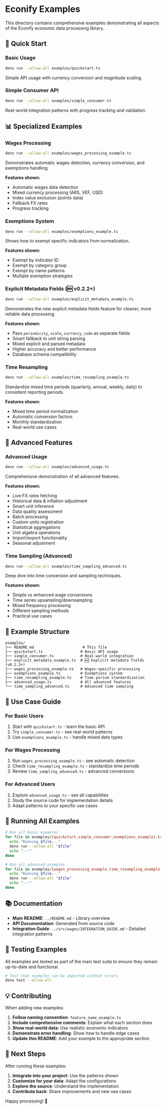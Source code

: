 # Econify Examples

This directory contains comprehensive examples demonstrating all aspects of the
Econify economic data processing library.

## 🚀 Quick Start

### Basic Usage

```bash
deno run --allow-all examples/quickstart.ts
```

Simple API usage with currency conversion and magnitude scaling.

### Simple Consumer API

```bash
deno run --allow-all examples/simple_consumer.ts
```

Real-world integration patterns with progress tracking and validation.

## 📊 Specialized Examples

### Wages Processing

```bash
deno run --allow-all examples/wages_processing_example.ts
```

Demonstrates automatic wages detection, currency conversion, and exemptions
handling.

**Features shown:**

- Automatic wages data detection
- Mixed currency processing (ARS, VEF, USD)
- Index value exclusion (points data)
- Fallback FX rates
- Progress tracking

### Exemptions System

```bash
deno run --allow-all examples/exemptions_example.ts
```

Shows how to exempt specific indicators from normalization.

**Features shown:**

- Exempt by indicator ID
- Exempt by category group
- Exempt by name patterns
- Multiple exemption strategies

### Explicit Metadata Fields (🆕 v0.2.2+)

```bash
deno run --allow-all examples/explicit_metadata_example.ts
```

Demonstrates the new explicit metadata fields feature for cleaner, more reliable data processing.

**Features shown:**

- Pass `periodicity`, `scale`, `currency_code` as separate fields
- Smart fallback to unit string parsing
- Mixed explicit and parsed metadata
- Higher accuracy and better performance
- Database schema compatibility

### Time Resampling

```bash
deno run --allow-all examples/time_resampling_example.ts
```

Standardize mixed time periods (quarterly, annual, weekly, daily) to consistent
reporting periods.

**Features shown:**

- Mixed time period normalization
- Automatic conversion factors
- Monthly standardization
- Real-world use cases

## 🔧 Advanced Features

### Advanced Usage

```bash
deno run --allow-all examples/advanced_usage.ts
```

Comprehensive demonstration of all advanced features.

**Features shown:**

- Live FX rates fetching
- Historical data & inflation adjustment
- Smart unit inference
- Data quality assessment
- Batch processing
- Custom units registration
- Statistical aggregations
- Unit algebra operations
- Import/export functionality
- Seasonal adjustment

### Time Sampling (Advanced)

```bash
deno run --allow-all examples/time_sampling_advanced.ts
```

Deep dive into time conversion and sampling techniques.

**Features shown:**

- Simple vs enhanced wage conversions
- Time series upsampling/downsampling
- Mixed frequency processing
- Different sampling methods
- Practical use cases

## 📁 Example Structure

```
examples/
├── README.md                      # This file
├── quickstart.ts                 # Basic API usage
├── simple_consumer.ts            # Real-world integration
├── explicit_metadata_example.ts  # 🆕 Explicit metadata fields (v0.2.2+)
├── wages_processing_example.ts   # Wages-specific processing
├── exemptions_example.ts         # Exemptions system
├── time_resampling_example.ts    # Time period standardization
├── advanced_usage.ts             # All advanced features
└── time_sampling_advanced.ts     # Advanced time sampling
```

## 🎯 Use Case Guide

### For Basic Users

1. Start with `quickstart.ts` - learn the basic API
2. Try `simple_consumer.ts` - see real-world patterns
3. Use `exemptions_example.ts` - handle mixed data types

### For Wages Processing

1. Run `wages_processing_example.ts` - see automatic detection
2. Check `time_resampling_example.ts` - standardize time periods
3. Review `time_sampling_advanced.ts` - advanced conversions

### For Advanced Users

1. Explore `advanced_usage.ts` - see all capabilities
2. Study the source code for implementation details
3. Adapt patterns to your specific use cases

## 🔄 Running All Examples

```bash
# Run all basic examples
for file in examples/{quickstart,simple_consumer,exemptions_example}.ts; do
  echo "Running $file..."
  deno run --allow-all "$file"
  echo "---"
done

# Run all advanced examples
for file in examples/{wages_processing_example,time_resampling_example,advanced_usage,time_sampling_advanced}.ts; do
  echo "Running $file..."
  deno run --allow-all "$file"
  echo "---"
done
```

## 📚 Documentation

- **Main README**: `../README.md` - Library overview
- **API Documentation**: Generated from source code
- **Integration Guide**: `../src/wages/INTEGRATION_GUIDE.md` - Detailed
  integration patterns

## 🧪 Testing Examples

All examples are tested as part of the main test suite to ensure they remain
up-to-date and functional.

```bash
# Test that examples can be imported without errors
deno test --allow-all
```

## 💡 Contributing

When adding new examples:

1. **Follow naming convention**: `feature_name_example.ts`
2. **Include comprehensive comments**: Explain what each section does
3. **Show real-world data**: Use realistic economic indicators
4. **Demonstrate error handling**: Show how to handle edge cases
5. **Update this README**: Add your example to the appropriate section

## 🎉 Next Steps

After running these examples:

1. **Integrate into your project**: Use the patterns shown
2. **Customize for your data**: Adapt the configurations
3. **Explore the source**: Understand the implementation
4. **Contribute back**: Share improvements and new use cases

Happy processing! 🚀
